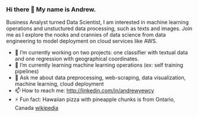 ### Hi there 👋 My name is Andrew.

Business Analyst turned Data Scientist, I am interested in machine learning operations and unstuctured data processing, such as texts and images. Join me as I explore the nooks and crannies of data science from data engineering to model deployment on cloud services like AWS.

- 🔭 I’m currently working on two projects: one classifier with textual data and one regression with geographical coordinates.
- 🌱 I’m currently learning machine learning operations (ex: self training pipelines) 
- 💬 Ask me about data preprocessing, web-scraping, data visualization, machine learning, cloud deployment
- 📫 How to reach me: http://linkedin.com/in/andrewyewcy
- ⚡ Fun fact: Hawaiian pizza with pineapple chunks is from Ontario, Canada [wikipedia](https://en.wikipedia.org/wiki/Hawaiian_pizza) 

<!--
**andrewyewcy/andrewyewcy** is a ✨ _special_ ✨ repository because its `README.md` (this file) appears on your GitHub profile.

Here are some ideas to get you started:

- 🔭 I’m currently working on ...
- 🌱 I’m currently learning ...
- 👯 I’m looking to collaborate on ...
- 🤔 I’m looking for help with ...
- 💬 Ask me about ...
- 📫 How to reach me: ...
- 😄 Pronouns: ...
- ⚡ Fun fact: ...
-->
